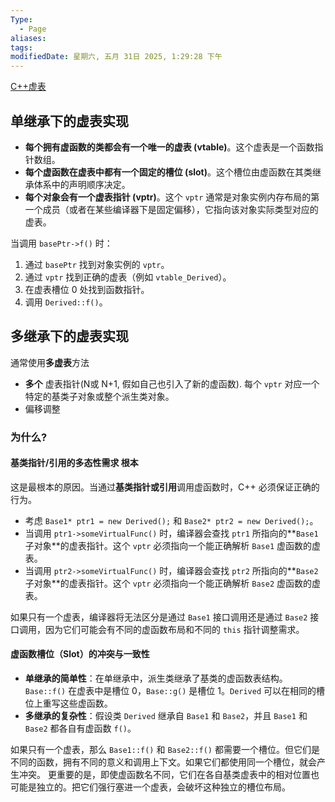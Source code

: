 ```yaml
---
Type:
  - Page
aliases: 
tags: 
modifiedDate: 星期六, 五月 31日 2025, 1:29:28 下午
---
```

[C++虚表](C++虚表.md)

## 单继承下的虚表实现

- **每个拥有虚函数的类都会有一个唯一的虚表 (vtable)**。这个虚表是一个函数指针数组。
- **每个虚函数在虚表中都有一个固定的槽位 (slot)**。这个槽位由虚函数在其类继承体系中的声明顺序决定。
- **每个对象会有一个虚表指针 (vptr)**。这个 `vptr` 通常是对象实例内存布局的第一个成员（或者在某些编译器下是固定偏移），它指向该对象实际类型对应的虚表。

当调用 `basePtr->f()` 时：
1. 通过 `basePtr` 找到对象实例的 `vptr`。
2. 通过 `vptr` 找到正确的虚表（例如 `vtable_Derived`）。
3. 在虚表槽位 0 处找到函数指针。
4. 调用 `Derived::f()`。

## 多继承下的虚表实现

通常使用**多虚表**方法
- **多个** 虚表指针(N或 N+1, 假如自己也引入了新的虚函数). 每个 `vptr` 对应一个特定的基类子对象或整个派生类对象。
- 偏移调整

### 为什么?

#### 基类指针/引用的多态性需求 根本

这是最根本的原因。当通过**基类指针或引用**调用虚函数时，C++ 必须保证正确的行为。

- 考虑 `Base1* ptr1 = new Derived();` 和 `Base2* ptr2 = new Derived();`。
- 当调用 `ptr1->someVirtualFunc()` 时，编译器会查找 `ptr1` 所指向的**`Base1` 子对象**的虚表指针。这个 `vptr` 必须指向一个能正确解析 `Base1` 虚函数的虚表。
- 当调用 `ptr2->someVirtualFunc()` 时，编译器会查找 `ptr2` 所指向的**`Base2` 子对象**的虚表指针。这个 `vptr` 必须指向一个能正确解析 `Base2` 虚函数的虚表。

如果只有一个虚表，编译器将无法区分是通过 `Base1` 接口调用还是通过 `Base2` 接口调用，因为它们可能会有不同的虚函数布局和不同的 `this` 指针调整需求。

#### 虚函数槽位（Slot）的冲突与一致性

- **单继承的简单性**：在单继承中，派生类继承了基类的虚函数表结构。`Base::f()` 在虚表中是槽位 0，`Base::g()` 是槽位 1。`Derived` 可以在相同的槽位上重写这些虚函数。
- **多继承的复杂性**：假设类 `Derived` 继承自 `Base1` 和 `Base2`，并且 `Base1` 和 `Base2` 都各自有虚函数 `f()`。

如果只有一个虚表，那么 `Base1::f()` 和 `Base2::f()` 都需要一个槽位。但它们是不同的函数，拥有不同的意义和调用上下文。如果它们都使用同一个槽位，就会产生冲突。 更重要的是，即使虚函数名不同，它们在各自基类虚表中的相对位置也可能是独立的。把它们强行塞进一个虚表，会破坏这种独立的槽位布局。
